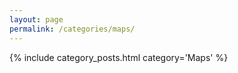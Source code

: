```yaml
---
layout: page
permalink: /categories/maps/
---
```


{% include category_posts.html category='Maps' %}